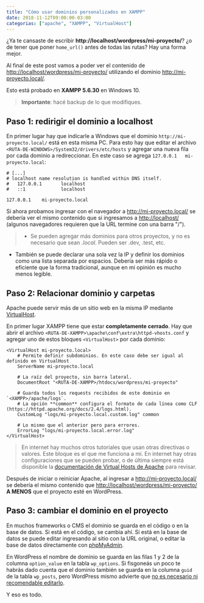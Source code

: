 ```yaml
---
title: "Cómo usar dominios personalizados en XAMPP"
date: 2018-11-12T09:00:00-03:00
categorias: ["apache", "XAMPP", "VirtualHost"]
---
```


¿Ya te cansaste de escribir <strong class="resaltado">http://localhost/wordpress/mi-proyecto/</strong>? ¿o de tener que poner `home_url()` antes de todas las rutas? Hay una forma mejor.

Al final de este post vamos a poder ver el contenido de <ins>http://localhost/wordpress/mi-proyecto/</ins> utilizando el dominio <ins>http://mi-proyecto.local/</ins>.

Esto está probado en **XAMPP 5.6.30** en Windows 10.

> **Importante**: hacé backup de lo que modifiques.

## Paso 1: redirigir el dominio a localhost
En primer lugar hay que indicarle a Windows que el dominio `http://mi-proyecto.local/` está en esta misma PC. Para esto hay que editar el archivo `<RUTA-DE-WINDOWS>/System32/drivers/etc/hosts` y agregar una nueva fila por cada dominio a redireccionar. En este caso se agrega `127.0.0.1   mi-proyecto.local`:

```hosts
# [...]
# localhost name resolution is handled within DNS itself.
#   127.0.0.1       localhost
#   ::1             localhost

127.0.0.1    mi-proyecto.local
```

Si ahora probamos ingresar con el navegador a <a href="http://mi-proyecto.local/" target="_blank" rel="noopener">http://mi-proyecto.local/</a> se debería ver el mismo contenido que si ingresamos a <a href="http://localhost/" target="_blank" rel="noopener">http://localhost/</a> (algunos navegadores requieren que la URL termine con una barra "/").

> * Se pueden agregar más dominios para otros proyectos, y no es necesario que sean *.local*. Pueden ser .dev, .test, etc.
* También se puede declarar una sola vez la IP y definir los dominios como una lista separada por espacios. Debería ser más rápido o eficiente que la forma tradicional, aunque en mi opinión es mucho menos legible.


## Paso 2: Relacionar dominio y carpetas

Apache puede servir más de un sitio web en la misma IP mediante <a href="https://httpd.apache.org/docs/2.4/vhosts/index.html" target="_blank">VirtualHost</a>.

En primer lugar XAMPP tiene que estar **completamente cerrado**. Hay que abrir el archivo `<RUTA-DE-XAMPP>\apache\conf\extra\httpd-vhosts.conf` y agregar uno de estos bloques `<VirtualHost>` por cada dominio:

```apacheconf
<VirtualHost mi-proyecto.local>
    # Permite definir subdominios. En este caso debe ser igual al definido en VirtualHost
    ServerName mi-proyecto.local

    # La raíz del proyecto, sin barra lateral.
    DocumentRoot "<RUTA-DE-XAMPP>/htdocs/wordpress/mi-proyecto"

    # Guarda todos los requests recibidos de este dominio en `<XAMPP>/apache/logs`.
    # La opción **common** configura el formato de cada línea como CLF (https://httpd.apache.org/docs/2.4/logs.html).
    CustomLog "logs/mi-proyecto.local.custom.log" common

    # Lo mismo que el anterior pero para errores.
    ErrorLog "logs/mi-proyecto.local.error.log"
</VirtualHost>
```

> En internet hay muchos otros tutoriales que usan otras directivas o valores. Este bloque es el que me funciona a mí. En internet hay otras configuraciones que se pueden probar, o de última siempre está disponible la [documentación de Virtual Hosts de Apache](https://httpd.apache.org/docs/2.4/vhosts/index.html) para revisar.

Después de iniciar o reiniciar Apache, al ingresar a <a href="http://mi-proyecto.local/" target="_blank" rel="noopener">http://mi-proyecto.local/</a> se debería el mismo contenido que <a href="http://localhost/wordpress/mi-proyecto/" target="_blank" rel="noopener">http://localhost/wordpress/mi-proyecto/</a> **A MENOS** que el proyecto esté en WordPress.

## Paso 3: cambiar el dominio en el proyecto
En muchos frameworks o CMS el dominio se guarda en el código o en la base de datos. Si está en el código, se cambia ahí. Si está en la base de datos se puede editar ingresando al sitio con la URL original, o editar la base de datos directamente con <a href="http://localhost/phpmyadmin/" target="_blank" rel="noopener">phpMyAdmin</a>.

En WordPress el nombre de dominio se guarda en las filas 1 y 2 de la columna `option_value` en la tabla `wp_options`. Si fisgoneás un poco te habrás dado cuenta que el dominio también se guarda en la columna `guid` de la tabla `wp_posts`, pero WordPress mismo advierte que <a href="https://codex.wordpress.org/Changing_The_Site_URL#Important_GUID_Note" target="_blank" rel="noopener">no es necesario ni recomendable editarlo</a>.

Y eso es todo.